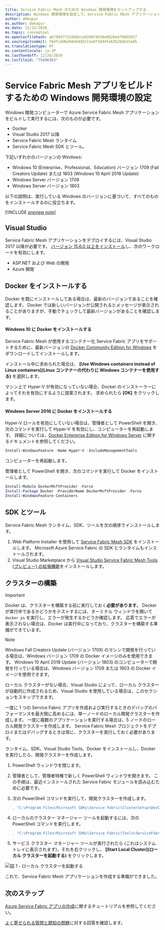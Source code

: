 ```yaml
---
title: Service Fabric Mesh のための Windows 開発環境をセットアップする
description: Windows 開発環境を設定して、Service Fabric Mesh アプリケーションを作成し、Azure Service Fabric Mesh にデプロイします。
author: dkkapur
ms.author: dekapur
ms.date: 12/12/2018
ms.topic: conceptual
ms.openlocfilehash: a674047722d4deca02d8f4d38a0826e479065037
ms.sourcegitcommit: f0dfcdd6e9de64d5513adf3dd4fe62b26db15e8b
ms.translationtype: HT
ms.contentlocale: ja-JP
ms.lasthandoff: 12/26/2019
ms.locfileid: "75496363"
---
```

# <a name="set-up-your-windows-development-environment-to-build-service-fabric-mesh-apps"></a>Service Fabric Mesh アプリをビルドするための Windows 開発環境の設定

Windows 開発コンピューターで Azure Service Fabric Mesh アプリケーションをビルドして実行するには、次のものが必要です。

* Docker
* Visual Studio 2017 以降
* Service Fabric Mesh ランタイム
* Service Fabric Mesh SDK とツール。

下記いずれかのバージョンの Windows:

* Windows 10 (Enterprise、Professional、Education) バージョン 1709 (Fall Creators Update) または 1803 (Windows 10 April 2018 Update)
* Windows Server バージョン 1709
* Windows Server バージョン 1803

以下の説明は、実行している Windows のバージョンに基づいて、すべてのものをインストールするのに役立ちます。

[!INCLUDE [preview note](./includes/include-preview-note.md)]

## <a name="visual-studio"></a>Visual Studio

Service Fabric Mesh アプリケーションをデプロイするには、Visual Studio 2017 以降が必要です。 [バージョン 15.6.0 以上をインストール][download-visual-studio]し、次のワークロードを有効にします。

* ASP.NET および Web の開発
* Azure 開発

## <a name="install-docker"></a>Docker をインストールする

Docker を既にインストールしてある場合は、最新のバージョンであることを確認します。 Docker では新しいバージョンが公開されるとメッセージが表示されることがありますが、手動でチェックして最新バージョンがあることを確認します。

#### <a name="install-docker-on-windows-10"></a>Windows 10 に Docker をインストールする

Service Fabric Mesh が使用するコンテナー化 Service Fabric アプリをサポートするために、最新バージョンの [Docker Community Edition for Windows][download-docker] をダウンロードしてインストールします。

インストール中に求められた場合は、 **[Use Windows containers instead of Linux containers]\(Linux コンテナーの代わりに Windows コンテナーを使用する\)** を選択します。

マシン上で Hyper-V が有効になっていない場合、Docker のインストーラーによってそれを有効にするように提案されます。 求められたら **[OK]** をクリックします。

#### <a name="install-docker-on-windows-server-2016"></a>Windows Server 2016 に Docker をインストールする

Hyper-V ロールを有効にしていない場合は、管理者として PowerShell を開き、次のコマンドを実行して Hyper-V を有効にし、コンピューターを再起動します。 詳細については、[Docker Enterprise Edition for Windows Server][download-docker-server] に関するドキュメントを参照してください。

```powershell
Install-WindowsFeature -Name Hyper-V -IncludeManagementTools
```

コンピューターを再起動します。

管理者として PowerShell を開き、次のコマンドを実行して Docker をインストールします。

```powershell
Install-Module DockerMsftProvider -Force
Install-Package Docker -ProviderName DockerMsftProvider -Force
Install-WindowsFeature Containers
```

## <a name="sdk-and-tools"></a>SDK とツール

Service Fabric Mesh ランタイム、SDK、ツールを次の順序でインストールします。

1. Web Platform Installer を使用して [Service Fabric Mesh SDK][download-sdkmesh] をインストールします。 Microsoft Azure Service Fabric の SDK とランタイムもインストールされます。
2. Visual Studio Marketplace から [Visual Studio Service Fabric Mesh Tools (プレビュー) の拡張機能][download-tools]をインストールします。

## <a name="build-a-cluster"></a>クラスターの構築

> [!IMPORTANT]
> Docker は、クラスターを構築する前に実行しておく**必要があります**。
> Docker が実行中であるかどうかをテストするには、ターミナル ウィンドウを開いて `docker ps` を実行し、エラーが発生するかどうか確認します。 応答でエラーが表示されない場合は、Docker は実行中になっており、クラスターを構築する準備ができています。

> [!Note]
> Windows Fall Creators Update (バージョン 1709) のマシンで開発を行っている場合は、Windows バージョン 1709 の Docker イメージのみを使用できます。
> Windows 10 April 2018 Update (バージョン 1803) のコンピューターで開発を行っている場合は、Windows バージョン 1709 または 1803 の Docker イメージを使用できます。

ローカル クラスターがない場合、Visual Studio によって、ローカル クラスターが自動的に作成されるため、Visual Studio を使用している場合は、このセクションをスキップできます。

一度に 1 つの Service Fabric アプリを作成および実行するときのデバッグのパフォーマンスを最大限に高めるには、単一ノードのローカル開発クラスターを作成します。 一度に複数のアプリケーションを実行する場合は、5 ノードのローカル開発クラスターを作成します。 Service Fabric Mesh プロジェクトをデプロイまたはデバッグするときは常に、クラスターを実行しておく必要があります。

ランタイム、SDK、Visual Studio Tools、Docker をインストールし、Docker を実行したら、開発クラスターを作成します。

1. PowerShell ウィンドウを閉じます。
2. 管理者として、管理者特権で新しく PowerShell ウィンドウを開きます。 この手順は、最近インストールされた Service Fabric モジュールを読み込むために必要です。
3. 次の PowerShell コマンドを実行して、開発クラスターを作成します。

    ```powershell
    . "C:\Program Files\Microsoft SDKs\Service Fabric\ClusterSetup\DevClusterSetup.ps1" -CreateMeshCluster -CreateOneNodeCluster
    ```
4. ローカルのクラスター マネージャー ツールを起動するには、次の PowerShell コマンドを実行します。

    ```powershell
    . "C:\Program Files\Microsoft SDKs\Service Fabric\Tools\ServiceFabricLocalClusterManager\ServiceFabricLocalClusterManager.exe"
    ```
5. サービス クラスター マネージャー ツールが実行されたら (これはシステム トレイに表示されます)、それを右クリックし、 **[Start Local Cluster]\(ローカル クラスターを起動する\)** をクリックします。

![図 1 - ローカル クラスターを起動する](./media/service-fabric-mesh-howto-setup-developer-environment-sdk/start-local-cluster.png)

これで、Service Fabric Mesh アプリケーションを作成する準備ができました。

## <a name="next-steps"></a>次のステップ

[Azure Service Fabric アプリの作成](service-fabric-mesh-tutorial-create-dotnetcore.md)に関するチュートリアルを参照してください。

[よく寄せられる質問と既知の問題](service-fabric-mesh-faq.md)に対する回答を確認します。

[azure-cli-install]: https://docs.microsoft.com/cli/azure/install-azure-cli
[download-docker]: https://store.docker.com/editions/community/docker-ce-desktop-windows
[download-docker-server]: https://docs.docker.com/install/windows/docker-ee/
[download-runtime]: https://aka.ms/sfruntime
[download-sdk]: https://www.microsoft.com/web/handlers/webpi.ashx?command=getinstallerredirect&appid=MicrosoftAzure-ServiceFabric-CoreSDK
[download-sdkmesh]: https://www.microsoft.com/web/handlers/webpi.ashx?command=getinstallerredirect&appid=MicrosoftAzure-ServiceFabric-SDK-Mesh
[download-tools]: https://aka.ms/sfmesh_vs2017tools
[download-visual-studio]: https://www.visualstudio.com/downloads/